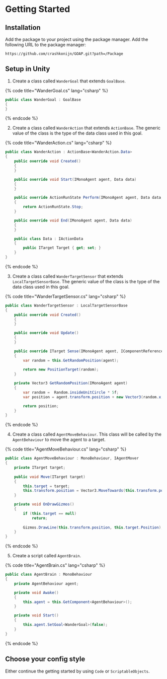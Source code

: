 # Getting Started

## Installation
Add the package to your project using the package manager. Add the following URL to the package manager:
```
https://github.com/crashkonijn/GOAP.git?path=/Package
```

## Setup in Unity

1. Create a class called `WanderGoal` that extends `GoalBase`.

{% code title="WanderGoal.cs" lang="csharp" %}
```csharp
public class WanderGoal : GoalBase
{
}
```
{% endcode %}

2. Create a class called `WanderAction` that extends `ActionBase`. The generic value of the class is the type of the data class used in this goal.

{% code title="WanderAction.cs" lang="csharp" %}
```csharp
public class WanderAction : ActionBase<WanderAction.Data>
{
    public override void Created()
    {
    }

    public override void Start(IMonoAgent agent, Data data)
    {
    }

    public override ActionRunState Perform(IMonoAgent agent, Data data, ActionContext context)
    {
        return ActionRunState.Stop;
    }

    public override void End(IMonoAgent agent, Data data)
    {
    }

    public class Data : IActionData
    {
        public ITarget Target { get; set; }
    }
}
```
{% endcode %}

3. Create a class called `WanderTargetSensor` that extends `LocalTargetSensorBase`. The generic value of the class is the type of the data class used in this goal.

{% code title="WanderTargetSensor.cs" lang="csharp" %}
```csharp
public class WanderTargetSensor : LocalTargetSensorBase
{
    public override void Created()
    {
    }

    public override void Update()
    {
    }

    public override ITarget Sense(IMonoAgent agent, IComponentReference references)
    {
        var random = this.GetRandomPosition(agent);
        
        return new PositionTarget(random);
    }

    private Vector3 GetRandomPosition(IMonoAgent agent)
    {
        var random =  Random.insideUnitCircle * 5f;
        var position = agent.transform.position + new Vector3(random.x, 0f, random.y);

        return position;
    }
}
```
{% endcode %}

4. Create a class called `AgentMoveBehaviour`. This class will be called by the `AgentBehaviour` to move the agent to a target.

{% code title="AgentMoveBehaviour.cs" lang="csharp" %}
```csharp
public class AgentMoveBehaviour : MonoBehaviour, IAgentMover
{
    private ITarget target;
    
    public void Move(ITarget target)
    {
        this.target = target;
        this.transform.position = Vector3.MoveTowards(this.transform.position, new Vector3(this.target.Position.x, this.transform.position.y, this.target.Position.z), Time.deltaTime);
    }

    private void OnDrawGizmos()
    {
        if (this.target == null)
            return;
        
        Gizmos.DrawLine(this.transform.position, this.target.Position);
    }
}
```
{% endcode %}

5. Create a script called `AgentBrain`.

{% code title="AgentBrain.cs" lang="csharp" %}
```csharp
public class AgentBrain : MonoBehaviour
{
    private AgentBehaviour agent;

    private void Awake()
    {
        this.agent = this.GetComponent<AgentBehaviour>();
    }

    private void Start()
    {
        this.agent.SetGoal<WanderGoal>(false);
    }
}
```
{% endcode %}

## Choose your config style
Either continue the getting started by using `Code` or `ScriptableObjects`.
